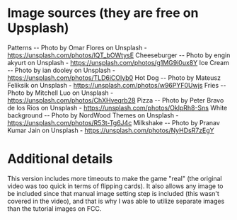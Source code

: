 # Image sources (they are free on Upsplash)
Patterns -- Photo by Omar Flores on Unsplash - https://unsplash.com/photos/lQT_bOWtysE
Cheeseburger -- Photo by engin akyurt on Unsplash - https://unsplash.com/photos/g1MG9i0ux8Y
Ice Cream -- Photo by ian dooley on Unsplash - https://unsplash.com/photos/TLD6iCOlyb0
Hot Dog -- Photo by Mateusz Feliksik on Unsplash - https://unsplash.com/photos/w96PYF0Uwjs
Fries -- Photo by Mitchell Luo on Unsplash - https://unsplash.com/photos/ChXHveqrb28
Pizza -- Photo by Peter Bravo de los Rios on Unsplash - https://unsplash.com/photos/OklpRh8-Sns
White background -- Photo by NordWood Themes on Unsplash - https://unsplash.com/photos/R53t-Tg6J4c
Milkshake -- Photo by Pranav Kumar Jain on Unsplash - https://unsplash.com/photos/NyHDsR7zEgY

# Additional details
This version includes more timeouts to make the game "real" (the original video was too quick in terms of flipping cards).
It also allows any image to be included since that manual image setting step is included (this wasn't covered in the video), and that is why I was able to utilize separate images than the tutorial images on FCC.